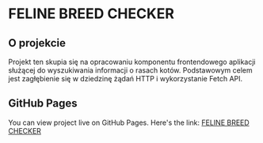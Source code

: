 # FELINE BREED CHECKER

## O projekcie

Projekt ten skupia się na opracowaniu komponentu frontendowego aplikacji
służącej do wyszukiwania informacji o rasach kotów. Podstawowym celem jest
zagłębienie się w dziedzinę żądań HTTP i wykorzystanie Fetch API.

## GitHub Pages

You can view project live on GitHub Pages. Here's the link:
[FELINE BREED CHECKER](https://achoma.github.io/the-cats-breeds/)
